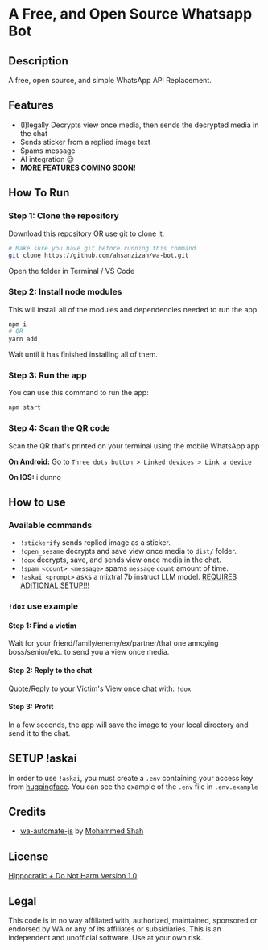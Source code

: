 # A Free, and Open Source Whatsapp Bot

## Description

A free, open source, and simple WhatsApp API Replacement.

## Features

- (I)legally Decrypts view once media, then sends the decrypted media in the chat
- Sends sticker from a replied image text
- Spams message
- AI integration 😉
- **MORE FEATURES COMING SOON!**

## How To Run

### Step 1: Clone the repository
Download this repository OR use git to clone it.
```bash
# Make sure you have git before running this command
git clone https://github.com/ahsanzizan/wa-bot.git
```
Open the folder in Terminal / VS Code

### Step 2: Install node modules
This will install all of the modules and dependencies needed to run the app.
```bash
npm i
# OR
yarn add
```
Wait until it has finished installing all of them.

### Step 3: Run the app
You can use this command to run the app:
```bash
npm start
```

### Step 4: Scan the QR code
Scan the QR that's printed on your terminal using the mobile WhatsApp app

__On Android:__
Go to ```Three dots button > Linked devices > Link a device```

__On IOS:__
i dunno

## How to use

### Available commands
- `!stickerify` sends replied image as a sticker.
- `!open_sesame` decrypts and save view once media to `dist/` folder.
- `!dox` decrypts, save, and sends view once media in the chat.
- `!spam <count> <message>` spams `message` `count` amount of time. 
- `!askai <prompt>` asks a mixtral 7b instruct LLM model. [REQUIRES ADITIONAL SETUP!!!](#setup-askai)

### `!dox` use example

#### Step 1: Find a victim
Wait for your friend/family/enemy/ex/partner/that one annoying boss/senior/etc. to send you a view once media.

#### Step 2: Reply to the chat
Quote/Reply to your Victim's View once chat with:
```!dox```

#### Step 3: Profit
In a few seconds, the app will save the image to your local directory and send it to the chat.

## **SETUP !askai**
In order to use `!askai`, you must create a `.env` containing your access key from [huggingface](https://huggingface.co/settings/tokens). You can see the example of the `.env` file in `.env.example`

## Credits
- [wa-automate-js](https://github.com/open-wa/wa-automate-nodejs) by [Mohammed Shah](https://github.com/smashah)

## License

[Hippocratic + Do Not Harm Version 1.0](https://github.com/open-wa/wa-automate-nodejs/blob/master/LICENSE.md)

## Legal

This code is in no way affiliated with, authorized, maintained, sponsored or endorsed by WA or any of its affiliates or subsidiaries. This is an independent and unofficial software. Use at your own risk.
